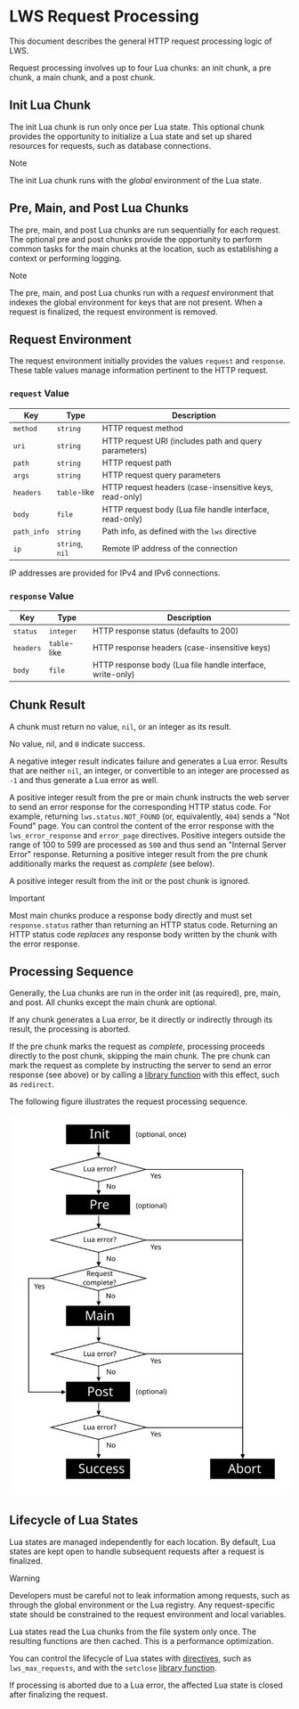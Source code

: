 # LWS Request Processing

This document describes the general HTTP request processing logic of LWS.

Request processing involves up to four Lua chunks: an init chunk, a pre chunk, a main chunk, and
a post chunk.


## Init Lua Chunk

The init Lua chunk is run only once per Lua state. This optional chunk provides the opportunity
to initialize a Lua state and set up shared resources for requests, such as database connections.

> [!NOTE]
> The init Lua chunk runs with the *global* environment of the Lua state.


## Pre, Main, and Post Lua Chunks

The pre, main, and post Lua chunks are run sequentially for each request. The optional pre and
post chunks provide the opportunity to perform common tasks for the main chunks at the location,
such as establishing a context or performing logging.

> [!NOTE]
> The pre, main, and post Lua chunks run with a *request* environment that indexes the global
> environment for keys that are not present. When a request is finalized, the request environment
> is removed.


## Request Environment

The request environment initially provides the values `request` and `response`. These table values
manage information pertinent to the HTTP request.


### `request` Value

| Key | Type | Description |
| --- | --- | --- |
| `method` | `string` | HTTP request method |
| `uri` | `string` | HTTP request URI (includes path and query parameters) |
| `path` | `string` | HTTP request path |
| `args` | `string` | HTTP request query parameters |
| `headers` | `table`-like | HTTP request headers (case-insensitive keys, read-only) |
| `body` | `file` | HTTP request body (Lua file handle interface, read-only) |
| `path_info` | `string` | Path info, as defined with the `lws` directive |
| `ip` | `string`, `nil` | Remote IP address of the connection |

IP addresses are provided for IPv4 and IPv6 connections.


### `response` Value

| Key | Type | Description |
| --- | --- | --- |
| `status` | `integer` | HTTP response status (defaults to 200) |
| `headers` | `table`-like | HTTP response headers (case-insensitive keys) |
| `body` | `file` | HTTP response body (Lua file handle interface, write-only) |


## Chunk Result

A chunk must return no value, `nil`, or an integer as its result.

No value, nil, and `0` indicate success.

A negative integer result indicates failure and generates a Lua error. Results that are neither
`nil`, an integer, or convertible to an integer are processed as `-1` and thus generate a Lua
error as well.

A positive integer result from the pre or main chunk instructs the web server to send an error
response for the corresponding HTTP status code. For example, returning `lws.status.NOT_FOUND`
(or, equivalently, `404`) sends a "Not Found" page. You can control the content of the error
response with the `lws_error_response` and `error_page` directives. Positive integers outside
the range of 100 to 599 are processed as `500` and thus send an "Internal Server Error" response.
Returning a positive integer result from the pre chunk additionally marks the request as
*complete* (see below).

A positive integer result from the init or the post chunk is ignored.

> [!IMPORTANT]
> Most main chunks produce a response body directly and must set `response.status` rather than
> returning an HTTP status code. Returning an HTTP status code *replaces* any response body
> written by the chunk with the error response.


## Processing Sequence

Generally, the Lua chunks are run in the order init (as required), pre, main, and post. All chunks
except the main chunk are optional.

If any chunk generates a Lua error, be it directly or indirectly through its result, the
processing is aborted.

If the pre chunk marks the request as *complete*, processing proceeds directly to the post chunk,
skipping the main chunk. The pre chunk can mark the request as complete by instructing the server
to send an error response (see above) or by calling a [library function](Library.md) with this
effect, such as `redirect`.

The following figure illustrates the request processing sequence.

![Request processing sequence](images/RequestProcessingSequence.svg)


## Lifecycle of Lua States

Lua states are managed independently for each location. By default, Lua states are kept open to
handle subsequent requests after a request is finalized.

> [!WARNING]
> Developers must be careful not to leak information among requests, such as through the global
> environment or the Lua registry. Any request-specific state should be constrained to the request
> environment and local variables.

Lua states read the Lua chunks from the file system only once. The resulting functions are then
cached. This is a performance optimization.

You can control the lifecycle of Lua states with [directives](Directives.md), such as
`lws_max_requests`, and with the `setclose` [library function](Library.md).

If processing is aborted due to a Lua error, the affected Lua state is closed after finalizing
the request.
